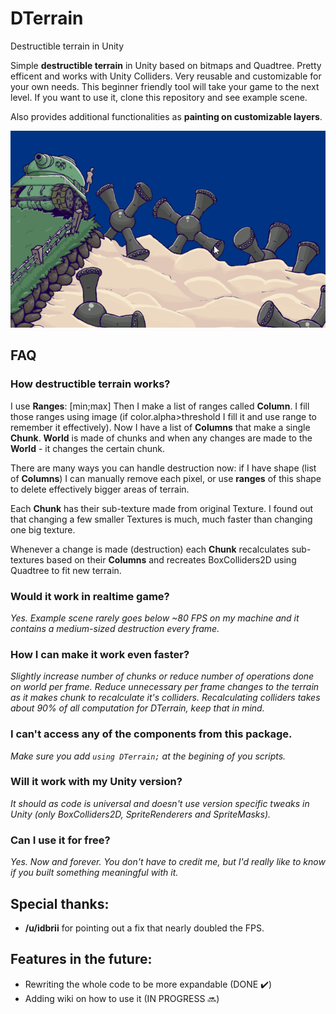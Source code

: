 # DTerrain
Destructible terrain in Unity

Simple **destructible terrain** in Unity based on bitmaps and Quadtree. Pretty efficent and works with Unity Colliders. Very reusable and customizable for your own needs. This beginner friendly tool will take your game to the next level. If you want to use it, clone this repository and see example scene.

Also provides additional functionalities as **painting on customizable layers**.

![Demo](dterrainexample_new.gif)

## FAQ
### How destructible terrain works?
I use **Ranges**: [min;max]
Then I make a list of ranges called **Column**.
I fill those ranges using image (if color.alpha>threshold I fill it and use range to remember it effectively).
Now I have a list of **Columns** that make a single **Chunk**. **World** is made of chunks and when any changes are made to the **World** - it changes the certain chunk. 

There are many ways you can handle destruction now: if I have shape (list of **Columns**) I can manually remove each pixel, or use **ranges** of this shape to delete effectively bigger areas of terrain.

Each **Chunk** has their sub-texture made from original Texture. I found out that changing a few smaller Textures is much, much faster than changing one big texture. 

Whenever a change is made (destruction) each **Chunk** recalculates sub-textures based on their **Columns** and recreates BoxColliders2D using Quadtree to fit new terrain.

### Would it work in realtime game?
*Yes. Example scene rarely goes below ~80 FPS on my machine and it contains a medium-sized destruction every frame.*
### How I can make it work even faster?
*Slightly increase number of chunks or reduce number of operations done on world per frame.*
*Reduce unnecessary per frame changes to the terrain as it makes chunk to recalculate it's colliders.*
*Recalculating colliders takes about 90% of all computation for DTerrain, keep that in mind.*
### I can't access any of the components from this package.
*Make sure you add ```using DTerrain;``` at the begining of you scripts.*
### Will it work with my Unity version?
*It should as code is universal and doesn't use version specific tweaks in Unity (only BoxColliders2D, SpriteRenderers and SpriteMasks).*
### Can I use it for free?
*Yes. Now and forever. You don't have to credit me, but I'd really like to know if you built something meaningful with it.* 

## Special thanks:
- **/u/idbrii** for pointing out a fix that nearly doubled the FPS.

## Features in the future:
- Rewriting the whole code to be more expandable (DONE ✔️)
- Adding wiki on how to use it (IN PROGRESS 🔜)
